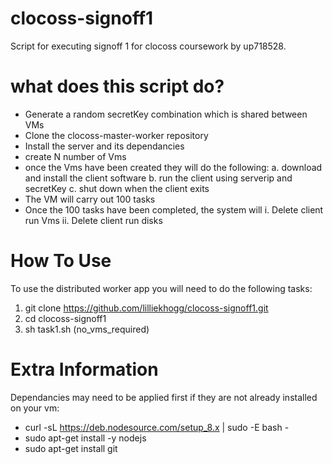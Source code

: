 # clocoss-signoff1

Script for executing signoff 1 for clocoss coursework by up718528.

# what does this script do?
- Generate a random secretKey combination which is shared between VMs 
- Clone the clocoss-master-worker repository
- Install the server and its dependancies
- create N number of Vms
- once the Vms have been created they will do the following:
  a. download and install the client software 
  b. run the client using serverip and secretKey
  c. shut down when the client exits
- The VM will carry out 100 tasks
- Once the 100 tasks have been completed, the system will
  i. Delete client run Vms
  ii. Delete client run disks

# How To Use
To use the distributed worker app you will need to do the following tasks:
1. git clone https://github.com/lilliekhogg/clocoss-signoff1.git
2. cd clocoss-signoff1
3. sh task1.sh (no_vms_required)


# Extra Information
Dependancies may need to be applied first if they are not already installed on your vm:
- curl -sL https://deb.nodesource.com/setup_8.x | sudo -E bash -
- sudo apt-get install -y nodejs
- sudo apt-get install git
